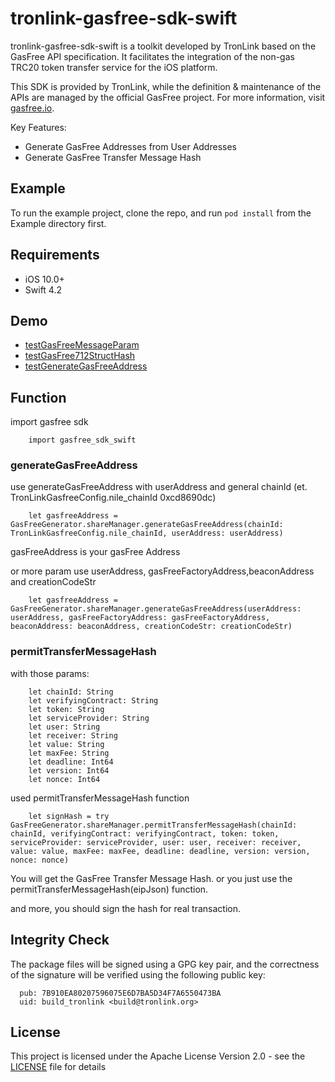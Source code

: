 # tronlink-gasfree-sdk-swift

tronlink-gasfree-sdk-swift is a toolkit developed by TronLink based on the GasFree API specification. It facilitates the integration of the non-gas TRC20 token transfer service for the iOS platform.

This SDK is provided by TronLink, while the definition & maintenance of the APIs are managed by the official GasFree project. For more information, visit [gasfree.io](https://gasfree.io).

Key Features:
- Generate GasFree Addresses from User Addresses
- Generate GasFree Transfer Message Hash

## Example

To run the example project, clone the repo, and run `pod install` from the Example directory first.

## Requirements

- iOS 10.0+
- Swift 4.2

## Demo

- [testGasFreeMessageParam](./Example/Tests/Tests.swift)
- [testGasFree712StructHash](./Example/Tests/Tests.swift)
- [testGenerateGasFreeAddress](./Example/Tests/Tests.swift)

## Function 
import gasfree sdk 
```
    import gasfree_sdk_swift
```
### generateGasFreeAddress

use generateGasFreeAddress with userAddress and general chainId (et. TronLinkGasfreeConfig.nile_chainId 0xcd8690dc)
```
    let gasfreeAddress = GasFreeGenerator.shareManager.generateGasFreeAddress(chainId: TronLinkGasfreeConfig.nile_chainId, userAddress: userAddress)
```
gasFreeAddress is your gasFree Address

or more param
use userAddress, gasFreeFactoryAddress,beaconAddress and creationCodeStr
```
    let gasfreeAddress = GasFreeGenerator.shareManager.generateGasFreeAddress(userAddress: userAddress, gasFreeFactoryAddress: gasFreeFactoryAddress, beaconAddress: beaconAddress, creationCodeStr: creationCodeStr)
```

### permitTransferMessageHash

with those params:
```
    let chainId: String 
    let verifyingContract: String 
    let token: String 
    let serviceProvider: String 
    let user: String 
    let receiver: String  
    let value: String  
    let maxFee: String  
    let deadline: Int64 
    let version: Int64 
    let nonce: Int64 
```
used permitTransferMessageHash function
```
    let signHash = try GasFreeGenerator.shareManager.permitTransferMessageHash(chainId: chainId, verifyingContract: verifyingContract, token: token, serviceProvider: serviceProvider, user: user, receiver: receiver, value: value, maxFee: maxFee, deadline: deadline, version: version, nonce: nonce)
```
You will get the GasFree Transfer Message Hash.
or you just use the permitTransferMessageHash(eipJson) function.

and more, you should sign the hash for real transaction.

## Integrity Check
The package files will be signed using a GPG key pair, and the correctness of the signature will be verified using the following public key:
```
  pub: 7B910EA80207596075E6D7BA5D34F7A6550473BA
  uid: build_tronlink <build@tronlink.org>
```
## License
This project is licensed under the Apache License Version 2.0 - see the [LICENSE](LICENSE) file for details


